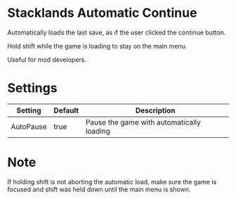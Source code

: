 # Stacklands Automatic Continue

Automatically loads the last save, as if the user clicked the continue button.

Hold shift while the game is loading to stay on the main menu.

Useful for mod developers.

# Settings
|Setting|Default|Description|
|--|--|--|
|AutoPause|true|Pause the game with automatically loading|

# Note

If holding shift is not aborting the automatic load, make sure the game is focused and shift was held down until the main menu is shown.




